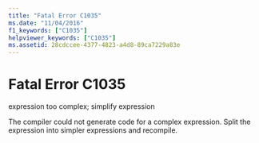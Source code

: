 ```yaml
---
title: "Fatal Error C1035"
ms.date: "11/04/2016"
f1_keywords: ["C1035"]
helpviewer_keywords: ["C1035"]
ms.assetid: 28cdccee-4377-4823-a4d8-89ca7229a83e
---
```

# Fatal Error C1035

expression too complex; simplify expression

The compiler could not generate code for a complex expression. Split the expression into simpler expressions and recompile.
